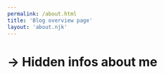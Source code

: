 ```yaml
---
permalink: /about.html
title: 'Blog overview page'
layout: 'about.njk'
---
```

# → Hidden infos about me
